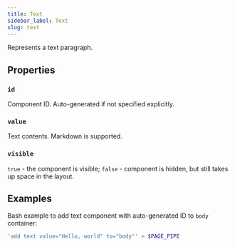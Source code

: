 ```yaml
---
title: Text
sidebar_label: Text
slug: text
---
```


Represents a text paragraph.

## Properties

### `id`

Component ID. Auto-generated if not specified explicitly.

### `value`

Text contents. Markdown is supported.

### `visible`

`true` - the component is visible; `false` - component is hidden, but still takes up space in the layout.

## Examples

Bash example to add text component with auto-generated ID to `body` container:

```bash
'add text value="Hello, world" to="body"' > $PAGE_PIPE
```